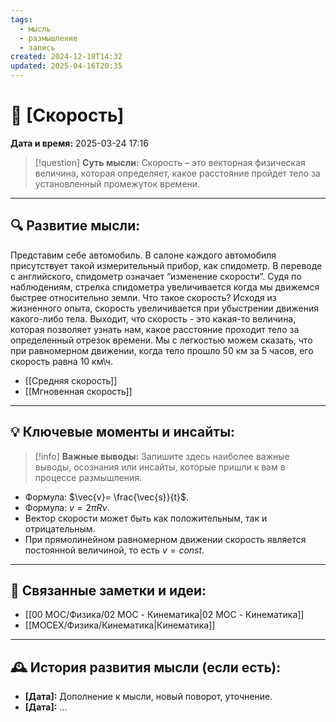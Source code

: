 ```yaml
---
tags:
  - мысль
  - размышление
  - запись
created: 2024-12-18T14:32
updated: 2025-04-16T20:35
---
```


# 💭  [Скорость]

**Дата и время:** 2025-03-24 17:16

> [!question] **Суть мысли:**
> Скорость – это векторная физическая величина, которая определяет, какое расстояние пройдет тело за установленный промежуток времени.

---

## 🔍 Развитие мысли:

Представим себе автомобиль. В салоне каждого автомобиля присутствует такой измерительный прибор, как спидометр. В переводе с английского, спидометр означает “изменение скорости”. Судя по наблюдениям, стрелка спидометра увеличивается когда мы движемся быстрее относительно земли. Что такое скорость? 
Исходя из жизненного опыта, скорость увеличивается при убыстрении движения какого-либо тела. Выходит, что скорость - это какая-то величина, которая позволяет узнать нам, какое расстояние проходит тело за определенный отрезок времени. Мы с легкостью можем сказать, что при равномерном движении, когда тело прошло 50 км за 5 часов, его скорость равна 10 км\ч.

- [[Средняя скорость]]
- [[Мгновенная скорость]]

---

## 💡 Ключевые моменты и инсайты:

> [!info] **Важные выводы:**
> Запишите здесь наиболее важные выводы, осознания или инсайты, которые пришли к вам в процессе размышления.

- Формула: $\vec{v}= \frac{\vec{s}}{t}$.
- Формула: $v=2\pi R\nu$.
- Вектор скорости может быть как положительным, так и отрицательным.
- При прямолинейном равномерном движении скорость является постоянной величиной, то есть $v =const$.

---

## 🔄 Связанные заметки и идеи:

- [[00 MOC/Физика/02 MOC - Кинематика|02 MOC - Кинематика]]
- [[MOCEX/Физика/Кинематика|Кинематика]]

---

## 🕰️ История развития мысли (если есть):

* **[Дата]:**  Дополнение к мысли, новый поворот, уточнение.
* **[Дата]:**  ...